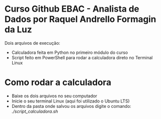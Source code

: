 # Curso Github EBAC - Analista de Dados por Raquel Andrello Formagin da Luz

 Dois arquivos de execução:
 - Calculadora feita em Python no primeiro módulo do curso
 - Script feito em PowerShell para rodar a calculadora direto no Terminal Linux

# Como rodar a calculadora
 - Baixe os dois arquivos no seu computador
 - Inicie o seu terminal Linux (aqui foi utilizado o Ubuntu LTS)
 - Dentro da pasta onde salvou os arquivos digite o comando: *./script_calculadora.sh*
